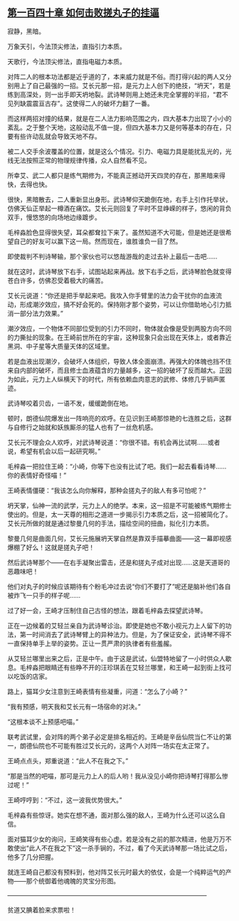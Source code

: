 ## [第一百四十章 如何击败搓丸子的挂逼](https://www.xxbiquge.com/11_11207/5463565.html)


  寂静，黑暗。

  万象天引，今法顶尖修法，直指引力本质。

  天歌行，今法顶尖修法，直指电磁力本质。

  对阵二人的根本功法都是近乎道的了，本来威力就是不俗。而打得兴起的两人又分别用上了自己最强的一招。艾长元那一招，是元力上人创下的绝技，“坍天”，若是练到高深处，则一出手即天坍地裂。武诗琴则用上她还未完全掌握的半招，“君不见列缺震震亘古存”。这使得二人的破坏力翻了一番。

  而这样两招对撞的结果，就是在二人法力影响范围之内，四大基本力出现了小小的紊乱。之于整个天地，这般动乱不值一提，但四大基本力又是何等基本的存在，只要有些许动乱就会导致天地不存。

  被二人交手余波覆盖的位置，就是这么个情况。引力、电磁力具是能扰乱光的，光线无法按照正常的物理规律传播，众人自然看不见。

  所幸艾、武二人都只是练气期修为，不能真正撼动开天四灵的存在，那黑暗来得快，去得也快。

  很快，黑暗散去，二人重新显出身形。武诗琴仰天跪倒在地，右手上引作托举状，仿佛天仙正举起一樽酒在痛饮。艾长元则回复了平时不显峥嵘的样子，悠闲的背负双手，慢悠悠的向场地边缘踱步。

  毛梓淼脸色显得很失望，耳朵都耷拉下来了。虽然知道不大可能，但是她还是很希望自己的好友可以赢下这一局。然而现在，谁胜谁负一目了然。

  即使裁判不判诗琴输，那个家伙也可以悠哉游哉的走过去补上最后一击吧……

  就在这时，武诗琴放下右手，试图站起来再战。放下右手之后，武诗琴脸色就变得苍白许多，仿佛忍受着极大的痛苦。

  艾长元说道：“你还是把手举起来吧。我攻入你手臂里的法力会干扰你的血液流动，形成潮汐效应，搞不好会死的。保持刚才那个姿势，可以让你借助地心引力抵消一部分法力效果。”

  潮汐效应，一个物体不同部位受到的引力不同时，物体就会像是受到两股方向不同的力撕扯的现象。在王崎前世所在的宇宙，这种现象只会出现在天体上，或者靠近黑洞、中子星等大质量天体的区域里。

  若是血液出现潮汐，会破坏人体组织，导致人体全面崩溃。再强大的体魄也挡不住来自内部的破坏，而且修士血液蕴含的力量越多，这一招的破坏了反而越大。正因为如此，元力上人纵横天下的时代，所有依赖血肉意志的武修、体修几乎销声匿迹。

  武诗琴咬着贝齿，一语不发，缓缓跪倒在地。

  顿时，朗德仙院爆发出一阵响亮的欢呼。在见识到王崎那惊艳的七连胜之后，这群与自修行之始就和妖族厮杀的猛人也有了一丝危机感。

  艾长元不理会众人欢呼，对武诗琴说道：“你很不错。有机会再比试啊……或者说，希望有机会以后一起研究啊。”

  毛梓淼一把拉住王崎：“小崎，你等下也没有比试了吧。我们一起去看看诗琴……你的表情好奇怪喵！”

  王崎表情僵硬：“我该怎么向你解释，那种会搓丸子的敌人有多可怕呢？”

  坍天掌，仙神一流的武学，元力上人的绝学。本来，这一招是不可能被练气期修士使出的。但是，太一天尊的相形之道进一步揭示引力本质之后，这一招被简化了。艾长元所做的就是通过黎曼几何的手法，描绘空间的扭曲，拟化引力本质。

  黎曼几何是曲面几何，艾长元施展坍天掌自然是靠双手描摹曲面——这一幕即视感爆棚了好么！这就是搓丸子吧！

  然后武诗琴那个——在右手凝聚出雷击，还是和搓丸子成对出现……这是天道哥的恶趣味吧！

  他们对丸子的时候应该期待有个粉毛冲过去说“你们不要打了”呢还是脑补他们各自被炸飞一只手的样子呢……

  过了好一会，王崎才压制住自己古怪的想法，跟着毛梓淼去探望武诗琴。

  正在一边候着的艾轻兰亲自为武诗琴诊治。即使是她也不敢小视元力上人留下的功法，第一时间消去了武诗琴臂上的异种法力。但是，为了保证安全，武诗琴不得不一直保持单手上举的姿势。正让一贯严肃的执律者有些羞赧。

  从艾轻兰哪里出来之后，正是中午。由于这是武试，仙盟特地留了一小时供众人歇息。毛梓淼把眼睛还有些睁不开的汪珍琪丢在艾轻兰哪里，和王崎一起到街上找可以吃饭的店家。

  路上，猫耳少女注意到王崎表情有些凝重，问道：“怎么了小崎？”

  “我有预感，明天我和艾长元有一场宿命的对决。”

  “这根本谈不上预感吧喵。”

  联考武试里，会对阵的两个弟子必定是排名相近的。王崎是辛岳仙院当仁不让的第一，朗德仙院也不可能有胜过艾长元的，这两个人对阵一场实在太正常了。

  王崎点点头，郑重说道：“此人不在我之下。”

  “那是当然的吧喵，那可是元力上人的后人哟！我从没见小崎你把诗琴打得那么惨过呢！”

  王崎哼哼到：“不过，这一波我优势很大。”

  毛梓淼有些惊讶。她实在想不通，面对那么强的敌人，王崎为什么还可以这么自信。

  面对猫耳少女的询问，王崎笑得有些心虚。若是没有之前的那次精进，他是万万不敢使出“此人不在我之下”这一杀手锏的，不过，看了今天武诗琴那一场比试之后，他多了几分把握。

  就连王崎自己都没有预料到，他对阵艾长元时最大的依仗，会是一个纯粹运气的产物——那个统御着他魂魄的灵宝分形图。

  ————————————————————————————————

  贫道又腆着脸来求票啦！
